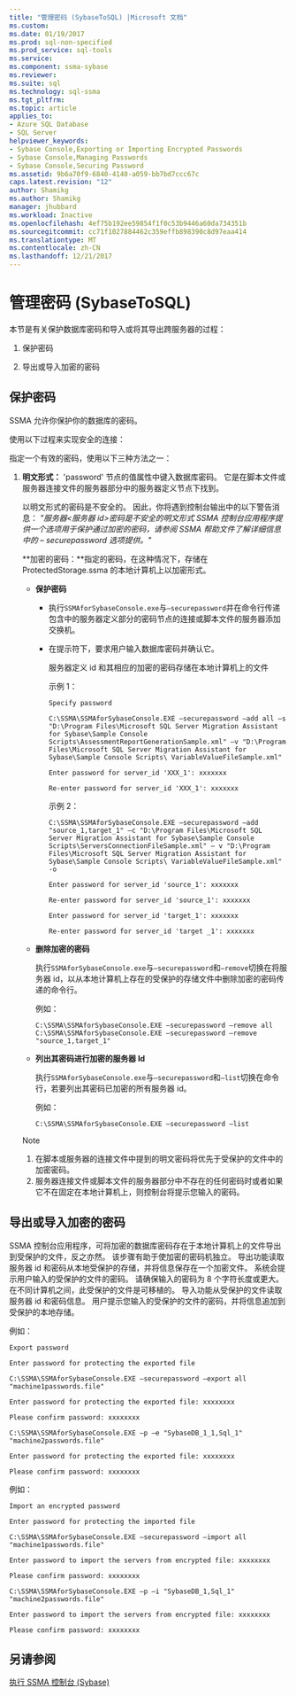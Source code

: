 ```yaml
---
title: "管理密码 (SybaseToSQL) |Microsoft 文档"
ms.custom: 
ms.date: 01/19/2017
ms.prod: sql-non-specified
ms.prod_service: sql-tools
ms.service: 
ms.component: ssma-sybase
ms.reviewer: 
ms.suite: sql
ms.technology: sql-ssma
ms.tgt_pltfrm: 
ms.topic: article
applies_to:
- Azure SQL Database
- SQL Server
helpviewer_keywords:
- Sybase Console,Exporting or Importing Encrypted Passwords
- Sybase Console,Managing Passwords
- Sybase Console,Securing Password
ms.assetid: 9b6a70f9-6840-4140-a059-bb7bd7ccc67c
caps.latest.revision: "12"
author: Shamikg
ms.author: Shamikg
manager: jhubbard
ms.workload: Inactive
ms.openlocfilehash: 4ef75b192ee59854f1f0c53b9446a60da734351b
ms.sourcegitcommit: cc71f1027884462c359effb898390c8d97eaa414
ms.translationtype: MT
ms.contentlocale: zh-CN
ms.lasthandoff: 12/21/2017
---
```

# <a name="managing-passwords-sybasetosql"></a>管理密码 (SybaseToSQL)
本节是有关保护数据库密码和导入或将其导出跨服务器的过程：  
  
1.  保护密码  
  
2.  导出或导入加密的密码  
  
## <a name="securing-password"></a>保护密码  
SSMA 允许你保护你的数据库的密码。  
  
使用以下过程来实现安全的连接：  
  
指定一个有效的密码，使用以下三种方法之一：  
  
1.  **明文形式：** 'password' 节点的值属性中键入数据库密码。 它是在脚本文件或服务器连接文件的服务器部分中的服务器定义节点下找到。  
  
    以明文形式的密码是不安全的。 因此，你将遇到控制台输出中的以下警告消息： *"服务器&lt;服务器 id&gt;密码是不安全的明文形式 SSMA 控制台应用程序提供一个选项用于保护通过加密的密码，请参阅 SSMA 帮助文件了解详细信息中的 – securepassword 选项提供。"*  
  
    **加密的密码：**指定的密码，在这种情况下，存储在 ProtectedStorage.ssma 的本地计算机上以加密形式。  
  
    -   **保护密码**  
  
        -   执行`SSMAforSybaseConsole.exe`与`–securepassword`并在命令行传递包含中的服务器定义部分的密码节点的连接或脚本文件的服务器添加交换机。  
  
        -   在提示符下，要求用户输入数据库密码并确认它。  
  
            服务器定义 id 和其相应的加密的密码存储在本地计算机上的文件  
            
            示例 1：  
            
                Specify password
                
                C:\SSMA\SSMAforSybaseConsole.EXE –securepassword –add all –s "D:\Program Files\Microsoft SQL Server Migration Assistant for Sybase\Sample Console Scripts\AssessmentReportGenerationSample.xml" –v "D:\Program Files\Microsoft SQL Server Migration Assistant for Sybase\Sample Console Scripts\ VariableValueFileSample.xml"
                
                Enter password for server_id 'XXX_1': xxxxxxx
                
                Re-enter password for server_id 'XXX_1': xxxxxxx
            
            示例 2：
            
                C:\SSMA\SSMAforSybaseConsole.EXE –securepassword –add "source_1,target_1" –c "D:\Program Files\Microsoft SQL Server Migration Assistant for Sybase\Sample Console Scripts\ServersConnectionFileSample.xml" – v "D:\Program Files\Microsoft SQL Server Migration Assistant for Sybase\Sample Console Scripts\ VariableValueFileSample.xml" -o
                
                Enter password for server_id 'source_1': xxxxxxx
                
                Re-enter password for server_id 'source_1': xxxxxxx
                
                Enter password for server_id 'target_1': xxxxxxx
                
                Re-enter password for server_id 'target _1': xxxxxxx  
    
    -   **删除加密的密码**  
  
        执行`SSMAforSybaseConsole.exe`与`–securepassword`和`–remove`切换在将服务器 id，以从本地计算机上存在的受保护的存储文件中删除加密的密码传递的命令行。  
  
        例如：  
        
            C:\SSMA\SSMAforSybaseConsole.EXE –securepassword –remove all
            C:\SSMA\SSMAforSybaseConsole.EXE –securepassword –remove "source_1,target_1"  
  
    -   **列出其密码进行加密的服务器 Id**  
  
        执行`SSMAforSybaseConsole.exe`与`–securepassword`和`–list`切换在命令行，若要列出其密码已加密的所有服务器 id。  
  
        例如：  
        
            C:\SSMA\SSMAforSybaseConsole.EXE –securepassword –list  
  
    > [!NOTE]  
    > 1.  在脚本或服务器的连接文件中提到的明文密码将优先于受保护的文件中的加密密码。  
    > 2.  服务器连接文件或脚本文件的服务器部分中不存在的任何密码时或者如果它不在固定在本地计算机上，则控制台将提示您输入的密码。  
  
## <a name="exporting-or-importing-encrypted-passwords"></a>导出或导入加密的密码  
SSMA 控制台应用程序，可将加密的数据库密码存在于本地计算机上的文件导出到受保护的文件，反之亦然。 该步骤有助于使加密的密码机独立。 导出功能读取服务器 id 和密码从本地受保护的存储，并将信息保存在一个加密文件。 系统会提示用户输入的受保护的文件的密码。 请确保输入的密码为 8 个字符长度或更大。 在不同计算机之间，此受保护的文件是可移植的。 导入功能从受保护的文件读取服务器 id 和密码信息。 用户提示您输入的受保护的文件的密码，并将信息追加到受保护的本地存储。  
  
例如：  

    Export password
    
    Enter password for protecting the exported file
    
    C:\SSMA\SSMAforSybaseConsole.EXE –securepassword –export all "machine1passwords.file"
    
    Enter password for protecting the exported file: xxxxxxxx
    
    Please confirm password: xxxxxxxx
    
    C:\SSMA\SSMAforSybaseConsole.EXE –p –e "SybaseDB_1_1,Sql_1" "machine2passwords.file"
    
    Enter password for protecting the exported file: xxxxxxxx
    
    Please confirm password: xxxxxxxx  
  
例如：  

    Import an encrypted password
    
    Enter password for protecting the imported file
    
    C:\SSMA\SSMAforSybaseConsole.EXE –securepassword –import all "machine1passwords.file"
    
    Enter password to import the servers from encrypted file: xxxxxxxx
    
    Please confirm password: xxxxxxxx
    
    C:\SSMA\SSMAforSybaseConsole.EXE –p –i "SybaseDB_1,Sql_1" "machine2passwords.file"
    
    Enter password to import the servers from encrypted file: xxxxxxxx
    
    Please confirm password: xxxxxxxx  
  
## <a name="see-also"></a>另请参阅  
[执行 SSMA 控制台 (Sybase)](http://msdn.microsoft.com/en-us/ea8950b7-fabc-4aa4-89f8-9573a2617d70)  
  
